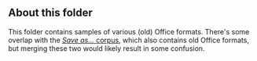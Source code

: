 ## About this folder
This folder contains samples of various (old) Office formats. There's some overlap with the [*Save as...* corpus](https://github.com/openplanets/format-corpus/tree/master/office-examples), which also contains old Office formats, but merging these two would likely result in some confusion.
 